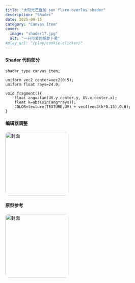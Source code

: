 ```yaml
---
title: "太阳光芒叠加 sun flare overlay shader"
description: "Shader"
date: 2025-09-15
category: "Canvas Item"
cover:
  image: "shader17.jpg"
  alt: "一只可爱的胡萝卜君"
#play_url: "/play/cookie-clicker/" 
---
```

#### Shader 代码部分
```gdscript
shader_type canvas_item;

uniform vec2 center=vec2(0.5);
uniform float rays=24.0;

void fragment(){
    float ang=atan(UV.y-center.y, UV.x-center.x);
    float k=abs(sin(ang*rays));
    COLOR=texture(TEXTURE,UV) + vec4(vec3(k*0.15),0.0);
}
```
#### 编辑器调整
<img src="/showcase/shader17/editor17.jpg"
     alt="封面"
     style="width:200px;max-width:100%;height:200;border-radius:12px;">

#### 原型参考
<!-- 固定显示 480px 宽，随屏幕缩小时能自适应 -->
<img src="/showcase/shader01/normal.jpg"
     alt="封面"
     style="width:200px;max-width:100%;height:200;border-radius:12px;">
